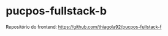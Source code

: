 # pucpos-fullstack-b
<small>Repositório do frontend: https://github.com/thiagola92/pucpos-fullstack-f</small>  
